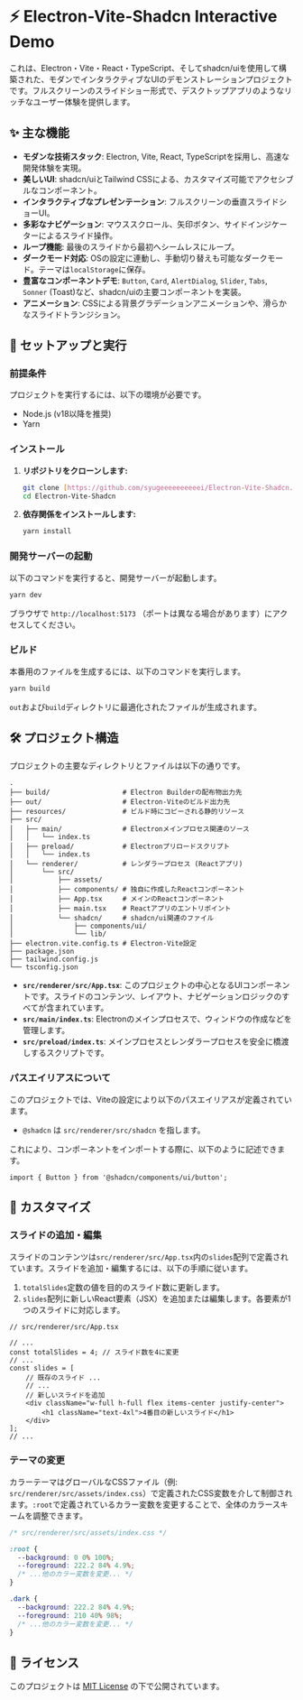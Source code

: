 # ⚡ Electron-Vite-Shadcn Interactive Demo

これは、Electron・Vite・React・TypeScript、そしてshadcn/uiを使用して構築された、モダンでインタラクティブなUIのデモンストレーションプロジェクトです。フルスクリーンのスライドショー形式で、デスクトップアプリのようなリッチなユーザー体験を提供します。

## ✨ 主な機能

-   **モダンな技術スタック**: Electron, Vite, React, TypeScriptを採用し、高速な開発体験を実現。
-   **美しいUI**: shadcn/uiとTailwind CSSによる、カスタマイズ可能でアクセシブルなコンポーネント。
-   **インタラクティブなプレゼンテーション**: フルスクリーンの垂直スライドショーUI。
-   **多彩なナビゲーション**: マウススクロール、矢印ボタン、サイドインジケーターによるスライド操作。
-   **ループ機能**: 最後のスライドから最初へシームレスにループ。
-   **ダークモード対応**: OSの設定に連動し、手動切り替えも可能なダークモード。テーマは`localStorage`に保存。
-   **豊富なコンポーネントデモ**: `Button`, `Card`, `AlertDialog`, `Slider`, `Tabs`, `Sonner` (Toast)など、shadcn/uiの主要コンポーネントを実装。
-   **アニメーション**: CSSによる背景グラデーションアニメーションや、滑らかなスライドトランジション。

## 🚀 セットアップと実行

### 前提条件

プロジェクトを実行するには、以下の環境が必要です。

-   Node.js (v18以降を推奨)
-   Yarn

### インストール

1.  **リポジトリをクローンします:**
    ```sh
    git clone [https://github.com/syugeeeeeeeeeei/Electron-Vite-Shadcn.git](https://github.com/syugeeeeeeeeeei/Electron-Vite-Shadcn.git)
    cd Electron-Vite-Shadcn
    ```

2.  **依存関係をインストールします:**
    ```sh
    yarn install
    ```

### 開発サーバーの起動

以下のコマンドを実行すると、開発サーバーが起動します。

```sh
yarn dev
````

ブラウザで `http://localhost:5173` （ポートは異なる場合があります）にアクセスしてください。

### ビルド

本番用のファイルを生成するには、以下のコマンドを実行します。

```sh
yarn build
```

`out`および`build`ディレクトリに最適化されたファイルが生成されます。

## 🛠️ プロジェクト構造

プロジェクトの主要なディレクトリとファイルは以下の通りです。

```
.
├── build/                  # Electron Builderの配布物出力先
├── out/                    # Electron-Viteのビルド出力先
├── resources/              # ビルド時にコピーされる静的リソース
├── src/
│   ├── main/               # Electronメインプロセス関連のソース
│   │   └── index.ts
│   ├── preload/            # Electronプリロードスクリプト
│   │   └── index.ts
│   └── renderer/           # レンダラープロセス (Reactアプリ)
│       └── src/
│           ├── assets/
│           ├── components/ # 独自に作成したReactコンポーネント
│           ├── App.tsx     # メインのReactコンポーネント
│           ├── main.tsx    # Reactアプリのエントリポイント
│           └── shadcn/     # shadcn/ui関連のファイル
│               ├── components/ui/
│               └── lib/
├── electron.vite.config.ts # Electron-Vite設定
├── package.json
├── tailwind.config.js
└── tsconfig.json
```

  - **`src/renderer/src/App.tsx`**: このプロジェクトの中心となるUIコンポーネントです。スライドのコンテンツ、レイアウト、ナビゲーションロジックのすべてが含まれています。
  - **`src/main/index.ts`**: Electronのメインプロセスで、ウィンドウの作成などを管理します。
  - **`src/preload/index.ts`**: メインプロセスとレンダラープロセスを安全に橋渡しするスクリプトです。

### パスエイリアスについて

このプロジェクトでは、Viteの設定により以下のパスエイリアスが定義されています。

  - `@shadcn` は `src/renderer/src/shadcn` を指します。

これにより、コンポーネントをインポートする際に、以下のように記述できます。

```tsx
import { Button } from '@shadcn/components/ui/button';
```

## 🔧 カスタマイズ

### スライドの追加・編集

スライドのコンテンツは`src/renderer/src/App.tsx`内の`slides`配列で定義されています。スライドを追加・編集するには、以下の手順に従います。

1.  `totalSlides`定数の値を目的のスライド数に更新します。
2.  `slides`配列に新しいReact要素（JSX）を追加または編集します。各要素が1つのスライドに対応します。

<!-- end list -->

```tsx
// src/renderer/src/App.tsx

// ...
const totalSlides = 4; // スライド数を4に変更
// ...
const slides = [
    // 既存のスライド ...
    // ...
    // 新しいスライドを追加
    <div className="w-full h-full flex items-center justify-center">
        <h1 className="text-4xl">4番目の新しいスライド</h1>
    </div>
];
// ...
```

### テーマの変更

カラーテーマはグローバルなCSSファイル（例: `src/renderer/src/assets/index.css`）で定義されたCSS変数を介して制御されます。`:root`で定義されているカラー変数を変更することで、全体のカラースキームを調整できます。

```css
/* src/renderer/src/assets/index.css */

:root {
  --background: 0 0% 100%;
  --foreground: 222.2 84% 4.9%;
  /* ...他のカラー変数を変更... */
}

.dark {
  --background: 222.2 84% 4.9%;
  --foreground: 210 40% 98%;
  /* ...他のカラー変数を変更... */
}
```

## 📜 ライセンス

このプロジェクトは [MIT License](https://www.google.com/search?q=LICENSE) の下で公開されています。

